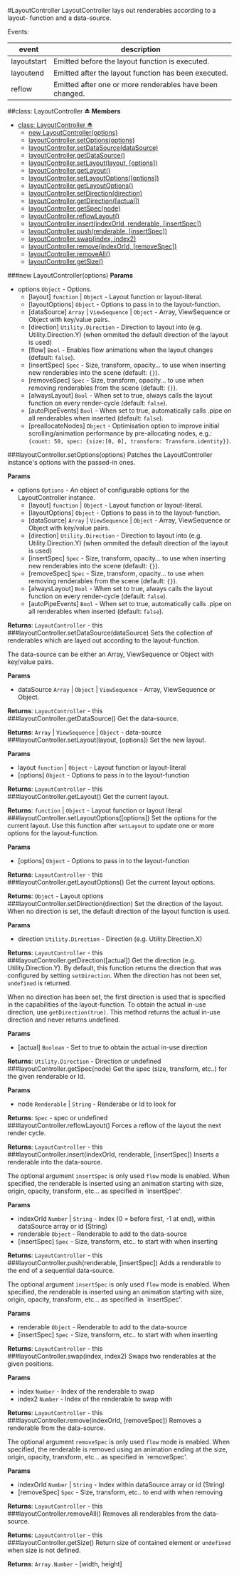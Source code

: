 <a name="module_LayoutController"></a>
#LayoutController
LayoutController lays out renderables according to a layout-
function and a data-source.

Events:

|event      |description|
|-----------|-----------|
|layoutstart|Emitted before the layout function is executed.|
|layoutend  |Emitted after the layout function has been executed.|
|reflow     |Emitted after one or more renderables have been changed.|

<a name="exp_module_LayoutController"></a>
##class: LayoutController ⏏
**Members**

* [class: LayoutController ⏏](#exp_module_LayoutController)
  * [new LayoutController(options)](#exp_new_module_LayoutController)
  * [layoutController.setOptions(options)](#module_LayoutController#setOptions)
  * [layoutController.setDataSource(dataSource)](#module_LayoutController#setDataSource)
  * [layoutController.getDataSource()](#module_LayoutController#getDataSource)
  * [layoutController.setLayout(layout, [options])](#module_LayoutController#setLayout)
  * [layoutController.getLayout()](#module_LayoutController#getLayout)
  * [layoutController.setLayoutOptions([options])](#module_LayoutController#setLayoutOptions)
  * [layoutController.getLayoutOptions()](#module_LayoutController#getLayoutOptions)
  * [layoutController.setDirection(direction)](#module_LayoutController#setDirection)
  * [layoutController.getDirection([actual])](#module_LayoutController#getDirection)
  * [layoutController.getSpec(node)](#module_LayoutController#getSpec)
  * [layoutController.reflowLayout()](#module_LayoutController#reflowLayout)
  * [layoutController.insert(indexOrId, renderable, [insertSpec])](#module_LayoutController#insert)
  * [layoutController.push(renderable, [insertSpec])](#module_LayoutController#push)
  * [layoutController.swap(index, index2)](#module_LayoutController#swap)
  * [layoutController.remove(indexOrId, [removeSpec])](#module_LayoutController#remove)
  * [layoutController.removeAll()](#module_LayoutController#removeAll)
  * [layoutController.getSize()](#module_LayoutController#getSize)

<a name="exp_new_module_LayoutController"></a>
###new LayoutController(options)
**Params**

- options `Object` - Options.  
  - \[layout\] `function` | `Object` - Layout function or layout-literal.  
  - \[layoutOptions\] `Object` - Options to pass in to the layout-function.  
  - \[dataSource\] `Array` | `ViewSequence` | `Object` - Array, ViewSequence or Object with key/value pairs.  
  - \[direction\] `Utility.Direction` - Direction to layout into (e.g. Utility.Direction.Y) (when ommited the default direction of the layout is used)  
  - \[flow\] `Bool` - Enables flow animations when the layout changes (default: `false`).  
  - \[insertSpec\] `Spec` - Size, transform, opacity... to use when inserting new renderables into the scene (default: `{}`).  
  - \[removeSpec\] `Spec` - Size, transform, opacity... to use when removing renderables from the scene (default: `{}`).  
  - \[alwaysLayout\] `Bool` - When set to true, always calls the layout function on every render-cycle (default: `false`).  
  - \[autoPipeEvents\] `Bool` - When set to true, automatically calls .pipe on all renderables when inserted (default: `false`).  
  - \[preallocateNodes\] `Object` - Optimisation option to improve initial scrolling/animation performance by pre-allocating nodes, e.g.: `{count: 50, spec: {size:[0, 0], transform: Transform.identity}}`.  

<a name="module_LayoutController#setOptions"></a>
###layoutController.setOptions(options)
Patches the LayoutController instance's options with the passed-in ones.

**Params**

- options `Options` - An object of configurable options for the LayoutController instance.  
  - \[layout\] `function` | `Object` - Layout function or layout-literal.  
  - \[layoutOptions\] `Object` - Options to pass in to the layout-function.  
  - \[dataSource\] `Array` | `ViewSequence` | `Object` - Array, ViewSequence or Object with key/value pairs.  
  - \[direction\] `Utility.Direction` - Direction to layout into (e.g. Utility.Direction.Y) (when ommited the default direction of the layout is used)  
  - \[insertSpec\] `Spec` - Size, transform, opacity... to use when inserting new renderables into the scene (default: `{}`).  
  - \[removeSpec\] `Spec` - Size, transform, opacity... to use when removing renderables from the scene (default: `{}`).  
  - \[alwaysLayout\] `Bool` - When set to true, always calls the layout function on every render-cycle (default: `false`).  
  - \[autoPipeEvents\] `Bool` - When set to true, automatically calls .pipe on all renderables when inserted (default: `false`).  

**Returns**: `LayoutController` - this  
<a name="module_LayoutController#setDataSource"></a>
###layoutController.setDataSource(dataSource)
Sets the collection of renderables which are layed out according to
the layout-function.

The data-source can be either an Array, ViewSequence or Object
with key/value pairs.

**Params**

- dataSource `Array` | `Object` | `ViewSequence` - Array, ViewSequence or Object.  

**Returns**: `LayoutController` - this  
<a name="module_LayoutController#getDataSource"></a>
###layoutController.getDataSource()
Get the data-source.

**Returns**: `Array` | `ViewSequence` | `Object` - data-source  
<a name="module_LayoutController#setLayout"></a>
###layoutController.setLayout(layout, [options])
Set the new layout.

**Params**

- layout `function` | `Object` - Layout function or layout-literal  
- \[options\] `Object` - Options to pass in to the layout-function  

**Returns**: `LayoutController` - this  
<a name="module_LayoutController#getLayout"></a>
###layoutController.getLayout()
Get the current layout.

**Returns**: `function` | `Object` - Layout function or layout literal  
<a name="module_LayoutController#setLayoutOptions"></a>
###layoutController.setLayoutOptions([options])
Set the options for the current layout. Use this function after
`setLayout` to update one or more options for the layout-function.

**Params**

- \[options\] `Object` - Options to pass in to the layout-function  

**Returns**: `LayoutController` - this  
<a name="module_LayoutController#getLayoutOptions"></a>
###layoutController.getLayoutOptions()
Get the current layout options.

**Returns**: `Object` - Layout options  
<a name="module_LayoutController#setDirection"></a>
###layoutController.setDirection(direction)
Set the direction of the layout. When no direction is set, the default
direction of the layout function is used.

**Params**

- direction `Utility.Direction` - Direction (e.g. Utility.Direction.X)  

**Returns**: `LayoutController` - this  
<a name="module_LayoutController#getDirection"></a>
###layoutController.getDirection([actual])
Get the direction (e.g. Utility.Direction.Y). By default, this function
returns the direction that was configured by setting `setDirection`. When
the direction has not been set, `undefined` is returned.

When no direction has been set, the first direction is used that is specified
in the capabilities of the layout-function. To obtain the actual in-use direction,
use `getDirection(true)`. This method returns the actual in-use direction and
never returns undefined.

**Params**

- \[actual\] `Boolean` - Set to true to obtain the actual in-use direction  

**Returns**: `Utility.Direction` - Direction or undefined  
<a name="module_LayoutController#getSpec"></a>
###layoutController.getSpec(node)
Get the spec (size, transform, etc..) for the given renderable or
Id.

**Params**

- node `Renderable` | `String` - Renderabe or Id to look for  

**Returns**: `Spec` - spec or undefined  
<a name="module_LayoutController#reflowLayout"></a>
###layoutController.reflowLayout()
Forces a reflow of the layout the next render cycle.

**Returns**: `LayoutController` - this  
<a name="module_LayoutController#insert"></a>
###layoutController.insert(indexOrId, renderable, [insertSpec])
Inserts a renderable into the data-source.

The optional argument `insertSpec` is only used `flow` mode is enabled.
When specified, the renderable is inserted using an animation starting with
size, origin, opacity, transform, etc... as specified in `insertSpec'.

**Params**

- indexOrId `Number` | `String` - Index (0 = before first, -1 at end), within dataSource array or id (String)  
- renderable `Object` - Renderable to add to the data-source  
- \[insertSpec\] `Spec` - Size, transform, etc.. to start with when inserting  

**Returns**: `LayoutController` - this  
<a name="module_LayoutController#push"></a>
###layoutController.push(renderable, [insertSpec])
Adds a renderable to the end of a sequential data-source.

The optional argument `insertSpec` is only used `flow` mode is enabled.
When specified, the renderable is inserted using an animation starting with
size, origin, opacity, transform, etc... as specified in `insertSpec'.

**Params**

- renderable `Object` - Renderable to add to the data-source  
- \[insertSpec\] `Spec` - Size, transform, etc.. to start with when inserting  

**Returns**: `LayoutController` - this  
<a name="module_LayoutController#swap"></a>
###layoutController.swap(index, index2)
Swaps two renderables at the given positions.

**Params**

- index `Number` - Index of the renderable to swap  
- index2 `Number` - Index of the renderable to swap with  

**Returns**: `LayoutController` - this  
<a name="module_LayoutController#remove"></a>
###layoutController.remove(indexOrId, [removeSpec])
Removes a renderable from the data-source.

The optional argument `removeSpec` is only used `flow` mode is enabled.
When specified, the renderable is removed using an animation ending at
the size, origin, opacity, transform, etc... as specified in `removeSpec'.

**Params**

- indexOrId `Number` | `String` - Index within dataSource array or id (String)  
- \[removeSpec\] `Spec` - Size, transform, etc.. to end with when removing  

**Returns**: `LayoutController` - this  
<a name="module_LayoutController#removeAll"></a>
###layoutController.removeAll()
Removes all renderables from the data-source.

**Returns**: `LayoutController` - this  
<a name="module_LayoutController#getSize"></a>
###layoutController.getSize()
Return size of contained element or `undefined` when size is not defined.

**Returns**: `Array.Number` - [width, height]  
